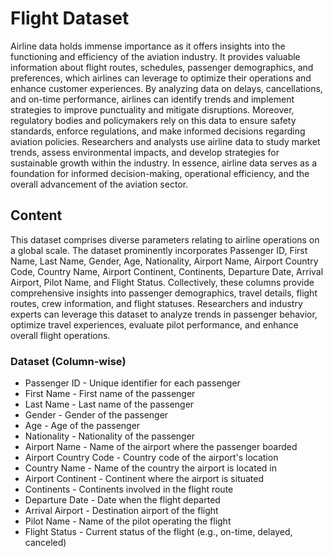# Flight Dataset

Airline data holds immense importance as it offers insights into the functioning and efficiency of the aviation industry. It provides valuable information about flight routes, schedules, passenger demographics, and preferences, which airlines can leverage to optimize their operations and enhance customer experiences. By analyzing data on delays, cancellations, and on-time performance, airlines can identify trends and implement strategies to improve punctuality and mitigate disruptions. Moreover, regulatory bodies and policymakers rely on this data to ensure safety standards, enforce regulations, and make informed decisions regarding aviation policies. Researchers and analysts use airline data to study market trends, assess environmental impacts, and develop strategies for sustainable growth within the industry. In essence, airline data serves as a foundation for informed decision-making, operational efficiency, and the overall advancement of the aviation sector.

## Content
This dataset comprises diverse parameters relating to airline operations on a global scale. The dataset prominently incorporates Passenger ID, First Name, Last Name, Gender, Age, Nationality, Airport Name, Airport Country Code, Country Name, Airport Continent, Continents, Departure Date, Arrival Airport, Pilot Name, and Flight Status. Collectively, these columns provide comprehensive insights into passenger demographics, travel details, flight routes, crew information, and flight statuses. Researchers and industry experts can leverage this dataset to analyze trends in passenger behavior, optimize travel experiences, evaluate pilot performance, and enhance overall flight operations.

### Dataset  (Column-wise)
- Passenger ID - Unique identifier for each passenger
- First Name - First name of the passenger
- Last Name - Last name of the passenger
- Gender - Gender of the passenger
- Age - Age of the passenger
- Nationality - Nationality of the passenger
- Airport Name - Name of the airport where the passenger boarded
- Airport Country Code - Country code of the airport's location
- Country Name - Name of the country the airport is located in
- Airport Continent - Continent where the airport is situated
- Continents - Continents involved in the flight route
- Departure Date - Date when the flight departed
- Arrival Airport - Destination airport of the flight
- Pilot Name - Name of the pilot operating the flight
- Flight Status - Current status of the flight (e.g., on-time, delayed, canceled)



